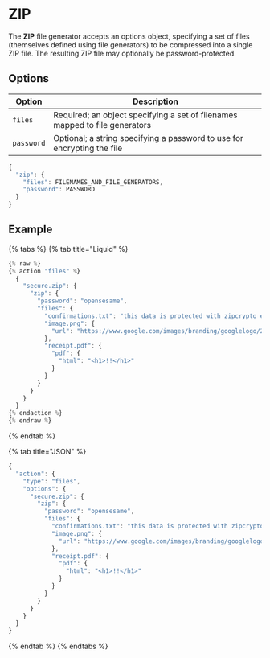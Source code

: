 # ZIP

The **ZIP** file generator accepts an options object, specifying a set of files (themselves defined using file generators) to be compressed into a single ZIP file. The resulting ZIP file may optionally be password-protected.

## Options

| Option     | Description                                                                 |
| ---------- | --------------------------------------------------------------------------- |
| `files`    | Required; an object specifying a set of filenames mapped to file generators |
| `password` | Optional; a string specifying a password to use for encrypting the file     |

```javascript
{
  "zip": {
    "files": FILENAMES_AND_FILE_GENERATORS,
    "password": PASSWORD
  }
}
```

## Example

{% tabs %}
{% tab title="Liquid" %}
```javascript
{% raw %}
{% action "files" %}
  {
    "secure.zip": {
      "zip": {
        "password": "opensesame",
        "files": {
          "confirmations.txt": "this data is protected with zipcrypto encryption",
          "image.png": {
            "url": "https://www.google.com/images/branding/googlelogo/2x/googlelogo_color_272x92dp.png"
          },
          "receipt.pdf": {
            "pdf": {
              "html": "<h1>!!</h1>"
            }
          }
        }
      }
    }
  }
{% endaction %}
{% endraw %}
```
{% endtab %}

{% tab title="JSON" %}
```javascript
{
  "action": {
    "type": "files",
    "options": {
      "secure.zip": {
        "zip": {
          "password": "opensesame",
          "files": {
            "confirmations.txt": "this data is protected with zipcrypto encryption",
            "image.png": {
              "url": "https://www.google.com/images/branding/googlelogo/2x/googlelogo_color_272x92dp.png"
            },
            "receipt.pdf": {
              "pdf": {
                "html": "<h1>!!</h1>"
              }
            }
          }
        }
      }
    }
  }
}
```
{% endtab %}
{% endtabs %}
